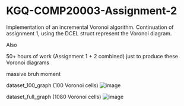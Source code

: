 # KGQ-COMP20003-Assignment-2
Implementation of an incremental Voronoi algorithm. Continuation of assignment 1, using the DCEL struct represent the Voronoi diagram.

Also

50+ hours of work (Assignment 1 + 2 combined) just to produce these Voronoi diagrams

massive bruh moment

dataset_100_graph (100 Voronoi cells)
![image](https://user-images.githubusercontent.com/76248521/135225047-d24d2715-ff16-40c3-a342-a0750efe3b25.png)

dataset_full_graph (1080 Voronoi cells)
![image](https://user-images.githubusercontent.com/76248521/135225067-79621e31-c2ed-4a8e-a483-f29d0aef4bb4.png)
